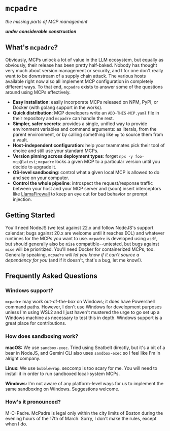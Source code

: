 # `mcpadre`

_the missing parts of MCP management_

**_under considerable construction_**

## What's `mcpadre`?

Obviously, MCPs unlock a lot of value in the LLM ecosystem, but equally as obviously, their release has been pretty half-baked. Nobody has thought very much about version management or security, and I for one don't really want to be downstream of a supply chain attack. The various hosts available right now also all implement MCP configuration in completely different ways. To that end, `mcpadre` exists to answer some of the questions around using MCPs effectively.

- **Easy installation**: easily incorporate MCPs released on NPM, PyPI, or Docker (with golang support in the works).
- **Quick distribution**: MCP developers write an `ADD-THIS-MCP.yaml` file in their repository and `mcpadre` can handle the rest.
- **Simpler, safer secrets**: provides a single, unified way to provide environment variables and command arguments: as literals, from the parent environment, or by calling something like `op` to source them from a vault.
- **Host-independent configuration**: help your teammates pick their tool of choice and still use your standard MCPs.
- **Version pinning across deployment types**: forget `npx -y foo-mcp@latest`; `mcpadre` locks a given MCP to a particular version until you decide to upgrade it.
- **OS-level sandboxing**: control what a given local MCP is allowed to do and see on your computer.
- **Control the whole pipeline**: introspect the request/response traffic between your host and your MCP server and (soon) insert interceptors like [LlamaFirewall](https://meta-llama.github.io/PurpleLlama/LlamaFirewall/) to keep an eye out for bad behavior or prompt injection.

## Getting Started

You'll need NodeJS (we test against 22.x and follow NodeJS's support calendar; bugs against 20.x are welcome until it reaches EOL) and whatever runtimes for the MCPs you want to use. `mcpadre` is developed using `asdf`, but should generally also be `mise` compatible--untested, but bugs against `mise` will be prioritized. You'll need Docker for containerized MCPs, too. Generally speaking, _`mcpadre` will let you know if it can't source a dependency for you_ (and if it doesn't, that's a bug, let me know!).

## Frequently Asked Questions

### Windows support?

`mcpadre` may work out-of-the-box on Windows; it does have Powershell command paths. However, I don't use Windows for development purposes unless I'm using WSL2 and I just haven't mustered the urge to go set up a Windows machine as necessary to test this in depth. Windows support is a great place for contributions.

### How does sandboxing work?

**macOS:** We use `sandbox-exec`. Tried using Seatbelt directly, but it's a bit of a bear in NodeJS, and Gemini CLI also uses `sandbox-exec` so I feel like I'm in alright company.

**Linux:** We use `bubblewrap`. seccomp is too scary for me. You will need to install it in order to run sandboxed local-system MCPs.

**Windows:** I'm not aware of any platform-level ways for us to implement the same sandboxing on Windows. Suggestions welcome.

### How's it pronounced?

M-C-Padre. McPadre is legal only within the city limits of Boston during the evening hours of the 17th of March. Sorry, I don't make the rules, except when I do.
